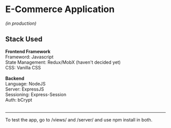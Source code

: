 # E-Commerce Application 

*(in production)*

## **Stack Used**

   **Frontend Framework**<br>
      Frameword: Javascript<br>
      State Management: Redux/MobX (haven't decided yet)<br>
      CSS: Vanilla CSS<br><br>
   **Backend**<br>
      Language: NodeJS<br>
      Server: ExpressJS<br>
      Sessioning: Express-Session<br>
      Auth: bCrypt<br><br>

---
To test the app, go to /views/ and /server/ and use npm install in both.

